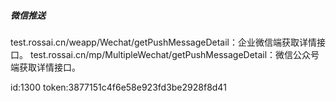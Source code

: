 ##### 微信推送

test.rossai.cn/weapp/Wechat/getPushMessageDetail：企业微信端获取详情接口。
test.rossai.cn/mp/MultipleWechat/getPushMessageDetail：微信公众号端获取详情接口。

id:1300
token:3877151c4f6e58e923fd3be2928f8d41